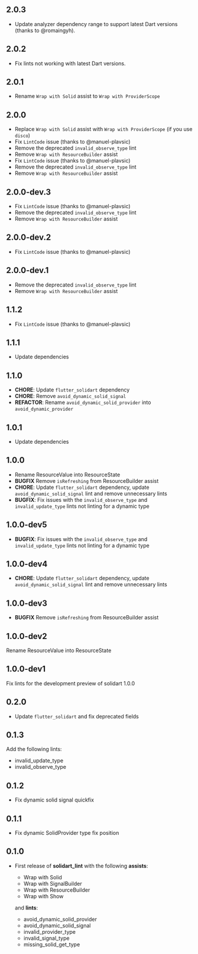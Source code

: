 ## 2.0.3

- Update analyzer dependency range to support latest Dart versions (thanks to @romaingyh).

## 2.0.2

- Fix lints not working with latest Dart versions.

## 2.0.1

- Rename `Wrap with Solid` assist to `Wrap with ProviderScope`

## 2.0.0

- Replace `Wrap with Solid` assist with `Wrap with ProviderScope` (if you use `disco`)
- Fix `LintCode` issue (thanks to @manuel-plavsic)
- Remove the deprecated `invalid_observe_type` lint
- Remove `Wrap with ResourceBuilder` assist
- Fix `LintCode` issue (thanks to @manuel-plavsic)
- Remove the deprecated `invalid_observe_type` lint
- Remove `Wrap with ResourceBuilder` assist

## 2.0.0-dev.3

- Fix `LintCode` issue (thanks to @manuel-plavsic)
- Remove the deprecated `invalid_observe_type` lint
- Remove `Wrap with ResourceBuilder` assist

## 2.0.0-dev.2

- Fix `LintCode` issue (thanks to @manuel-plavsic)

## 2.0.0-dev.1

- Remove the deprecated `invalid_observe_type` lint
- Remove `Wrap with ResourceBuilder` assist

## 1.1.2

- Fix `LintCode` issue (thanks to @manuel-plavsic)

## 1.1.1

- Update dependencies

## 1.1.0

- **CHORE**: Update `flutter_solidart` dependency
- **CHORE**: Remove `avoid_dynamic_solid_signal`
- **REFACTOR**: Rename `avoid_dynamic_solid_provider` into `avoid_dynamic_provider`

## 1.0.1

- Update dependencies

## 1.0.0

- Rename ResourceValue into ResourceState
- **BUGFIX** Remove `isRefreshing` from ResourceBuilder assist
- **CHORE**: Update `flutter_solidart` dependency, update `avoid_dynamic_solid_signal` lint and remove unnecessary lints
- **BUGFIX**: Fix issues with the `invalid_observe_type` and `invalid_update_type` lints not linting for a dynamic type

## 1.0.0-dev5

- **BUGFIX**: Fix issues with the `invalid_observe_type` and `invalid_update_type` lints not linting for a dynamic type

## 1.0.0-dev4

- **CHORE**: Update `flutter_solidart` dependency, update `avoid_dynamic_solid_signal` lint and remove unnecessary lints

## 1.0.0-dev3

- **BUGFIX** Remove `isRefreshing` from ResourceBuilder assist

## 1.0.0-dev2

Rename ResourceValue into ResourceState

## 1.0.0-dev1

Fix lints for the development preview of solidart 1.0.0

## 0.2.0

- Update `flutter_solidart` and fix deprecated fields

## 0.1.3

Add the following lints:

- invalid_update_type
- invalid_observe_type

## 0.1.2

- Fix dynamic solid signal quickfix

## 0.1.1

- Fix dynamic SolidProvider type fix position

## 0.1.0

- First release of **solidart_lint** with the following **assists**:

  - Wrap with Solid
  - Wrap with SignalBuilder
  - Wrap with ResourceBuilder
  - Wrap with Show

  and **lints**:

  - avoid_dynamic_solid_provider
  - avoid_dynamic_solid_signal
  - invalid_provider_type
  - invalid_signal_type
  - missing_solid_get_type
